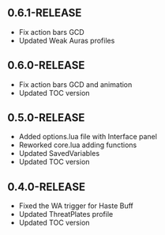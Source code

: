 ## 0.6.1-RELEASE

* Fix action bars GCD
* Updated Weak Auras profiles

## 0.6.0-RELEASE

* Fix action bars GCD and animation
* Updated TOC version

## 0.5.0-RELEASE

* Added options.lua file with Interface panel
* Reworked core.lua adding functions
* Updated SavedVariables
* Updated TOC version

## 0.4.0-RELEASE

* Fixed the WA trigger for Haste Buff
* Updated ThreatPlates profile
* Updated TOC version